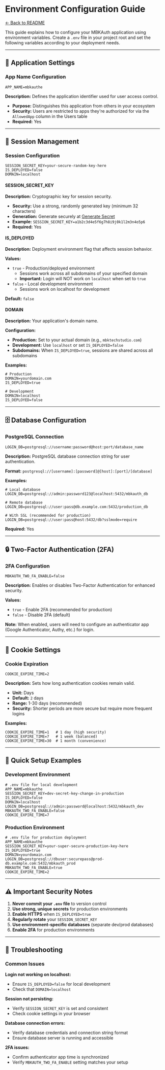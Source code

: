# Environment Configuration Guide

[← Back to README](README.md)

This guide explains how to configure your MBKAuth application using environment variables. Create a `.env` file in your project root and set the following variables according to your deployment needs.

---

## 📱 Application Settings

### App Name Configuration
```env
APP_NAME=mbkauthe
```

**Description:** Defines the application identifier used for user access control.

- **Purpose:** Distinguishes this application from others in your ecosystem
- **Security:** Users are restricted to apps they're authorized for via the `AllowedApp` column in the Users table
- **Required:** Yes

---

## 🔐 Session Management

### Session Configuration
```env
SESSION_SECRET_KEY=your-secure-random-key-here
IS_DEPLOYED=false
DOMAIN=localhost
```

#### SESSION_SECRET_KEY
**Description:** Cryptographic key for session security.

- **Security:** Use a strong, randomly generated key (minimum 32 characters)
- **Generation:** Generate securely at [Generate Secret](https://generate-secret.vercel.app/32)
- **Example:** `SESSION_SECRET_KEY=a1b2c3d4e5f6g7h8i9j0k1l2m3n4o5p6`
- **Required:** Yes

#### IS_DEPLOYED
**Description:** Deployment environment flag that affects session behavior.

**Values:**
- `true` - Production/deployed environment
  - Sessions work across all subdomains of your specified domain
  - **Important:** Login will NOT work on `localhost` when set to `true`
- `false` - Local development environment
  - Sessions work on localhost for development

**Default:** `false`

#### DOMAIN
**Description:** Your application's domain name.

**Configuration:**
- **Production:** Set to your actual domain (e.g., `mbktechstudio.com`)
- **Development:** Use `localhost` or set `IS_DEPLOYED=false`
- **Subdomains:** When `IS_DEPLOYED=true`, sessions are shared across all subdomains

**Examples:**
```env
# Production
DOMAIN=yourdomain.com
IS_DEPLOYED=true

# Development
DOMAIN=localhost
IS_DEPLOYED=false
```

---

## 🗄️ Database Configuration

### PostgreSQL Connection
```env
LOGIN_DB=postgresql://username:password@host:port/database_name
```

**Description:** PostgreSQL database connection string for user authentication.

**Format:** `postgresql://[username]:[password]@[host]:[port]/[database]`

**Examples:**
```env
# Local database
LOGIN_DB=postgresql://admin:password123@localhost:5432/mbkauth_db

# Remote database
LOGIN_DB=postgresql://user:pass@db.example.com:5432/production_db

# With SSL (recommended for production)
LOGIN_DB=postgresql://user:pass@host:5432/db?sslmode=require
```

**Required:** Yes

---

## 🔒 Two-Factor Authentication (2FA)

### 2FA Configuration
```env
MBKAUTH_TWO_FA_ENABLE=false
```

**Description:** Enables or disables Two-Factor Authentication for enhanced security.

**Values:**
- `true` - Enable 2FA (recommended for production)
- `false` - Disable 2FA (default)

**Note:** When enabled, users will need to configure an authenticator app (Google Authenticator, Authy, etc.) for login.

---

## 🍪 Cookie Settings

### Cookie Expiration
```env
COOKIE_EXPIRE_TIME=2
```

**Description:** Sets how long authentication cookies remain valid.

- **Unit:** Days
- **Default:** `2` days
- **Range:** 1-30 days (recommended)
- **Security:** Shorter periods are more secure but require more frequent logins

**Examples:**
```env
COOKIE_EXPIRE_TIME=1   # 1 day (high security)
COOKIE_EXPIRE_TIME=7   # 1 week (balanced)
COOKIE_EXPIRE_TIME=30  # 1 month (convenience)
```

---

## 🚀 Quick Setup Examples

### Development Environment
```env
# .env file for local development
APP_NAME=mbkauthe
SESSION_SECRET_KEY=dev-secret-key-change-in-production
IS_DEPLOYED=false
DOMAIN=localhost
LOGIN_DB=postgresql://admin:password@localhost:5432/mbkauth_dev
MBKAUTH_TWO_FA_ENABLE=false
COOKIE_EXPIRE_TIME=7
```

### Production Environment
```env
# .env file for production deployment
APP_NAME=mbkauthe
SESSION_SECRET_KEY=your-super-secure-production-key-here
IS_DEPLOYED=true
DOMAIN=yourdomain.com
LOGIN_DB=postgresql://dbuser:securepass@prod-db.example.com:5432/mbkauth_prod
MBKAUTH_TWO_FA_ENABLE=true
COOKIE_EXPIRE_TIME=2
```

---

## ⚠️ Important Security Notes

1. **Never commit your `.env` file** to version control
2. **Use strong, unique secrets** for production environments
3. **Enable HTTPS** when `IS_DEPLOYED=true`
4. **Regularly rotate** your `SESSION_SECRET_KEY`
5. **Use environment-specific databases** (separate dev/prod databases)
6. **Enable 2FA** for production environments

---

## 🔧 Troubleshooting

### Common Issues

**Login not working on localhost:**
- Ensure `IS_DEPLOYED=false` for local development
- Check that `DOMAIN=localhost`

**Session not persisting:**
- Verify `SESSION_SECRET_KEY` is set and consistent
- Check cookie settings in your browser

**Database connection errors:**
- Verify database credentials and connection string format
- Ensure database server is running and accessible

**2FA issues:**
- Confirm authenticator app time is synchronized
- Verify `MBKAUTH_TWO_FA_ENABLE` setting matches your setup
